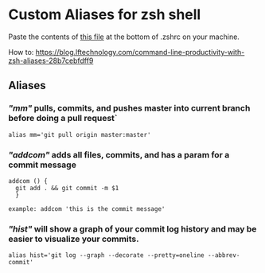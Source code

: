 # Custom Aliases for zsh shell

Paste the contents of [this file](https://github.com/adamhinckley/zsh-custom-aliases/blob/master/.zshrc) at the bottom of .zshrc on your machine.

How to: https://blog.lftechnology.com/command-line-productivity-with-zsh-aliases-28b7cebfdff9

## Aliases

### *"mm"* pulls, commits, and pushes master into current branch before doing a pull request`
```
alias mm='git pull origin master:master'
```

### *"addcom"* adds all files, commits, and has a param for a commit message
```
addcom () { 
  git add . && git commit -m $1
  }
 ``` 
 `example: addcom 'this is the commit message'`
 
 ### *"hist"*  will show a graph of your commit log history and may be easier to visualize your commits.
```
alias hist='git log --graph --decorate --pretty=oneline --abbrev-commit'
```
